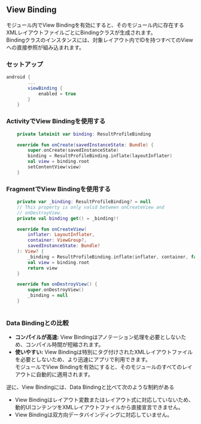 ## View Binding
モジュール内でView Bindingを有効にすると、そのモジュール内に存在するXMLレイアウトファイルごとにBindingクラスが生成されます。  
Bindingクラスのインスタンスには、対象レイアウト内でIDを持つすべてのViewへの直接参照が組み込まれます。

### セットアップ
```Groovy
android {
        ...
        viewBinding {
            enabled = true
        }
    }
```

### ActivityでView Bindingを使用する
```Kotlin
    private lateinit var binding: ResultProfileBinding

    override fun onCreate(savedInstanceState: Bundle) {
        super.onCreate(savedInstanceState)
        binding = ResultProfileBinding.inflate(layoutInflater)
        val view = binding.root
        setContentView(view)
    }
```    

### FragmentでView Bindingを使用する
```Kotlin
    private var _binding: ResultProfileBinding? = null
    // This property is only valid between onCreateView and
    // onDestroyView.
    private val binding get() = _binding!!

    override fun onCreateView(
        inflater: LayoutInflater,
        container: ViewGroup?,
        savedInstanceState: Bundle?
    ): View? {
        _binding = ResultProfileBinding.inflate(inflater, container, false)
        val view = binding.root
        return view
    }

    override fun onDestroyView() {
        super.onDestroyView()
        _binding = null
    }
    
```    

### Data Bindingとの比較
- **コンパイルが高速:** View Bindingはアノテーション処理を必要としないため、コンパイル時間が短縮されます。 
- **使いやすい:** View Bindingは特別にタグ付けされたXMLレイアウトファイルを必要としないため、より迅速にアプリで利用できます。  
モジュールでView Bindingを有効にすると、そのモジュールのすべてのレイアウトに自動的に適用されます。

逆に、View Bindingには、Data Bindingと比べて次のような制約がある
- View Bindingはレイアウト変数またはレイアウト式に対応していないため、動的UIコンテンツをXMLレイアウトファイルから直接宣言できません。
- View Bindingは双方向データバインディングに対応していません。
